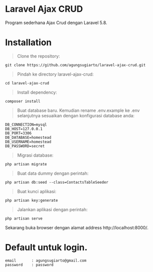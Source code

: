 # Laravel Ajax CRUD

Program sederhana Ajax Crud dengan Laravel 5.8. 

# Installation
> Clone the repository:
```
git clone https://github.com/agungsugiarto/laravel-ajax-crud.git
```

> Pindah ke directory laravel-ajax-crud:
```
cd laravel-ajax-crud
```

> Install dependency:
```
composer install
```

> Buat database baru. Kemudian rename .env.example ke .env selanjutnya sesuaikan dengan konfigurasi database anda:
```
DB_CONNECTION=mysql
DB_HOST=127.0.0.1
DB_PORT=3306
DB_DATABASE=homestead
DB_USERNAME=homestead
DB_PASSWORD=secret
```

> Migrasi database:
```
php artisan migrate
```

> Buat data dummy dengan perintah:
```
php artisan db:seed --class=ContactsTableSeeder
```

> Buat kunci aplikasi:
```
php artisan key:generate
``` 
> Jalankan aplikasi dengan perintah:
```
php artisan serve
``` 

Sekarang buka browser dengan alamat address http://localhost:8000/.

# Default untuk login.

```
email       : agungsugiarto@gmail.com
password    : password
```
